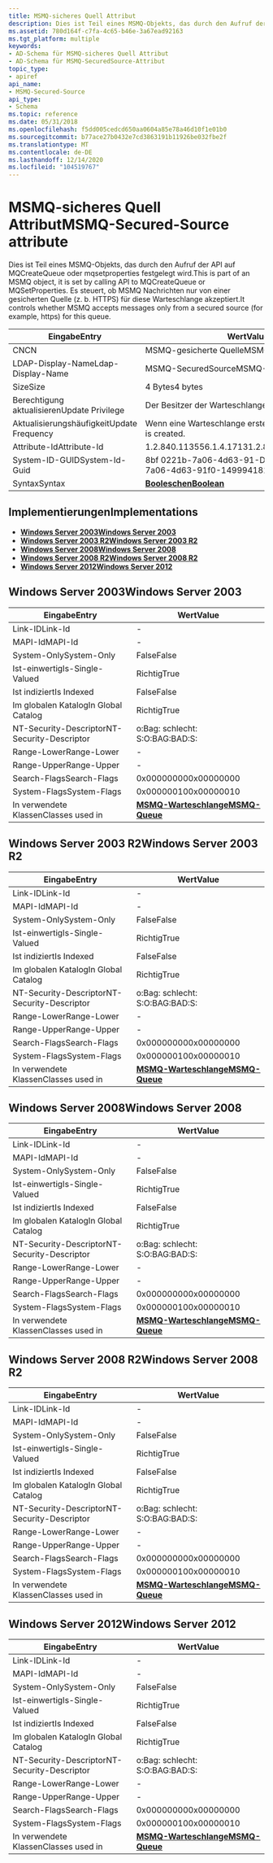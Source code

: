 ```yaml
---
title: MSMQ-sicheres Quell Attribut
description: Dies ist Teil eines MSMQ-Objekts, das durch den Aufruf der API auf MQCreateQueue oder mqsetproperties festgelegt wird. Es steuert, ob MSMQ Nachrichten nur von einer gesicherten Quelle (z. b. HTTPS) für diese Warteschlange akzeptiert.
ms.assetid: 780d164f-c7fa-4c65-b46e-3a67ead92163
ms.tgt_platform: multiple
keywords:
- AD-Schema für MSMQ-sicheres Quell Attribut
- AD-Schema für MSMQ-SecuredSource-Attribut
topic_type:
- apiref
api_name:
- MSMQ-Secured-Source
api_type:
- Schema
ms.topic: reference
ms.date: 05/31/2018
ms.openlocfilehash: f5dd005cedcd650aa0604a85e78a46d10f1e01b0
ms.sourcegitcommit: b77ace27b0432e7cd3863191b11926be032fbe2f
ms.translationtype: MT
ms.contentlocale: de-DE
ms.lasthandoff: 12/14/2020
ms.locfileid: "104519767"
---
```

# <a name="msmq-secured-source-attribute"></a><span data-ttu-id="9b889-106">MSMQ-sicheres Quell Attribut</span><span class="sxs-lookup"><span data-stu-id="9b889-106">MSMQ-Secured-Source attribute</span></span>

<span data-ttu-id="9b889-107">Dies ist Teil eines MSMQ-Objekts, das durch den Aufruf der API auf MQCreateQueue oder mqsetproperties festgelegt wird.</span><span class="sxs-lookup"><span data-stu-id="9b889-107">This is part of an MSMQ object, it is set by calling API to MQCreateQueue or MQSetProperties.</span></span> <span data-ttu-id="9b889-108">Es steuert, ob MSMQ Nachrichten nur von einer gesicherten Quelle (z. b. HTTPS) für diese Warteschlange akzeptiert.</span><span class="sxs-lookup"><span data-stu-id="9b889-108">It controls whether MSMQ accepts messages only from a secured source (for example, https) for this queue.</span></span>



| <span data-ttu-id="9b889-109">Eingabe</span><span class="sxs-lookup"><span data-stu-id="9b889-109">Entry</span></span> | <span data-ttu-id="9b889-110">Wert</span><span class="sxs-lookup"><span data-stu-id="9b889-110">Value</span></span> |
|-------------------|--------------------------------------|
| <span data-ttu-id="9b889-111">CN</span><span class="sxs-lookup"><span data-stu-id="9b889-111">CN</span></span>                | <span data-ttu-id="9b889-112">MSMQ-gesicherte Quelle</span><span class="sxs-lookup"><span data-stu-id="9b889-112">MSMQ-Secured-Source</span></span>                  |
| <span data-ttu-id="9b889-113">LDAP-Display-Name</span><span class="sxs-lookup"><span data-stu-id="9b889-113">Ldap-Display-Name</span></span> | <span data-ttu-id="9b889-114">MSMQ-SecuredSource</span><span class="sxs-lookup"><span data-stu-id="9b889-114">MSMQ-SecuredSource</span></span>                   |
| <span data-ttu-id="9b889-115">Size</span><span class="sxs-lookup"><span data-stu-id="9b889-115">Size</span></span>              | <span data-ttu-id="9b889-116">4 Bytes</span><span class="sxs-lookup"><span data-stu-id="9b889-116">4 bytes</span></span>                              |
| <span data-ttu-id="9b889-117">Berechtigung aktualisieren</span><span class="sxs-lookup"><span data-stu-id="9b889-117">Update Privilege</span></span>  | <span data-ttu-id="9b889-118">Der Besitzer der Warteschlange.</span><span class="sxs-lookup"><span data-stu-id="9b889-118">The queue owner.</span></span>                     |
| <span data-ttu-id="9b889-119">Aktualisierungshäufigkeit</span><span class="sxs-lookup"><span data-stu-id="9b889-119">Update Frequency</span></span>  | <span data-ttu-id="9b889-120">Wenn eine Warteschlange erstellt wird.</span><span class="sxs-lookup"><span data-stu-id="9b889-120">When a queue is created.</span></span>             |
| <span data-ttu-id="9b889-121">Attribute-Id</span><span class="sxs-lookup"><span data-stu-id="9b889-121">Attribute-Id</span></span>      | <span data-ttu-id="9b889-122">1.2.840.113556.1.4.1713</span><span class="sxs-lookup"><span data-stu-id="9b889-122">1.2.840.113556.1.4.1713</span></span>              |
| <span data-ttu-id="9b889-123">System-ID-GUID</span><span class="sxs-lookup"><span data-stu-id="9b889-123">System-Id-Guid</span></span>    | <span data-ttu-id="9b889-124">8bf 0221b-7a06-4d63-91-Dienst-D3</span><span class="sxs-lookup"><span data-stu-id="9b889-124">8bf0221b-7a06-4d63-91f0-1499941813d3</span></span> |
| <span data-ttu-id="9b889-125">Syntax</span><span class="sxs-lookup"><span data-stu-id="9b889-125">Syntax</span></span>            | [<span data-ttu-id="9b889-126">**Booleschen**</span><span class="sxs-lookup"><span data-stu-id="9b889-126">**Boolean**</span></span>](s-boolean.md)         |



## <a name="implementations"></a><span data-ttu-id="9b889-127">Implementierungen</span><span class="sxs-lookup"><span data-stu-id="9b889-127">Implementations</span></span>

-   [<span data-ttu-id="9b889-128">**Windows Server 2003**</span><span class="sxs-lookup"><span data-stu-id="9b889-128">**Windows Server 2003**</span></span>](#windows-server-2003)
-   [<span data-ttu-id="9b889-129">**Windows Server 2003 R2**</span><span class="sxs-lookup"><span data-stu-id="9b889-129">**Windows Server 2003 R2**</span></span>](#windows-server-2003-r2)
-   [<span data-ttu-id="9b889-130">**Windows Server 2008**</span><span class="sxs-lookup"><span data-stu-id="9b889-130">**Windows Server 2008**</span></span>](#windows-server-2008)
-   [<span data-ttu-id="9b889-131">**Windows Server 2008 R2**</span><span class="sxs-lookup"><span data-stu-id="9b889-131">**Windows Server 2008 R2**</span></span>](#windows-server-2008-r2)
-   [<span data-ttu-id="9b889-132">**Windows Server 2012**</span><span class="sxs-lookup"><span data-stu-id="9b889-132">**Windows Server 2012**</span></span>](#windows-server-2012)

## <a name="windows-server-2003"></a><span data-ttu-id="9b889-133">Windows Server 2003</span><span class="sxs-lookup"><span data-stu-id="9b889-133">Windows Server 2003</span></span>



| <span data-ttu-id="9b889-134">Eingabe</span><span class="sxs-lookup"><span data-stu-id="9b889-134">Entry</span></span> | <span data-ttu-id="9b889-135">Wert</span><span class="sxs-lookup"><span data-stu-id="9b889-135">Value</span></span> |
|------------------------|----------------------------------------------|
| <span data-ttu-id="9b889-136">Link-ID</span><span class="sxs-lookup"><span data-stu-id="9b889-136">Link-Id</span></span>                | \-                                           |
| <span data-ttu-id="9b889-137">MAPI-Id</span><span class="sxs-lookup"><span data-stu-id="9b889-137">MAPI-Id</span></span>                | \-                                           |
| <span data-ttu-id="9b889-138">System-Only</span><span class="sxs-lookup"><span data-stu-id="9b889-138">System-Only</span></span>            | <span data-ttu-id="9b889-139">False</span><span class="sxs-lookup"><span data-stu-id="9b889-139">False</span></span>                                        |
| <span data-ttu-id="9b889-140">Ist-einwertig</span><span class="sxs-lookup"><span data-stu-id="9b889-140">Is-Single-Valued</span></span>       | <span data-ttu-id="9b889-141">Richtig</span><span class="sxs-lookup"><span data-stu-id="9b889-141">True</span></span>                                         |
| <span data-ttu-id="9b889-142">Ist indiziert</span><span class="sxs-lookup"><span data-stu-id="9b889-142">Is Indexed</span></span>             | <span data-ttu-id="9b889-143">False</span><span class="sxs-lookup"><span data-stu-id="9b889-143">False</span></span>                                        |
| <span data-ttu-id="9b889-144">Im globalen Katalog</span><span class="sxs-lookup"><span data-stu-id="9b889-144">In Global Catalog</span></span>      | <span data-ttu-id="9b889-145">Richtig</span><span class="sxs-lookup"><span data-stu-id="9b889-145">True</span></span>                                         |
| <span data-ttu-id="9b889-146">NT-Security-Descriptor</span><span class="sxs-lookup"><span data-stu-id="9b889-146">NT-Security-Descriptor</span></span> | <span data-ttu-id="9b889-147">o:Bag: schlecht: S:</span><span class="sxs-lookup"><span data-stu-id="9b889-147">O:BAG:BAD:S:</span></span>                                 |
| <span data-ttu-id="9b889-148">Range-Lower</span><span class="sxs-lookup"><span data-stu-id="9b889-148">Range-Lower</span></span>            | \-                                           |
| <span data-ttu-id="9b889-149">Range-Upper</span><span class="sxs-lookup"><span data-stu-id="9b889-149">Range-Upper</span></span>            | \-                                           |
| <span data-ttu-id="9b889-150">Search-Flags</span><span class="sxs-lookup"><span data-stu-id="9b889-150">Search-Flags</span></span>           | <span data-ttu-id="9b889-151">0x00000000</span><span class="sxs-lookup"><span data-stu-id="9b889-151">0x00000000</span></span>                                   |
| <span data-ttu-id="9b889-152">System-Flags</span><span class="sxs-lookup"><span data-stu-id="9b889-152">System-Flags</span></span>           | <span data-ttu-id="9b889-153">0x00000010</span><span class="sxs-lookup"><span data-stu-id="9b889-153">0x00000010</span></span>                                   |
| <span data-ttu-id="9b889-154">In verwendete Klassen</span><span class="sxs-lookup"><span data-stu-id="9b889-154">Classes used in</span></span>        | [<span data-ttu-id="9b889-155">**MSMQ-Warteschlange**</span><span class="sxs-lookup"><span data-stu-id="9b889-155">**MSMQ-Queue**</span></span>](c-msmqqueue.md)<br/> |



## <a name="windows-server-2003-r2"></a><span data-ttu-id="9b889-156">Windows Server 2003 R2</span><span class="sxs-lookup"><span data-stu-id="9b889-156">Windows Server 2003 R2</span></span>



| <span data-ttu-id="9b889-157">Eingabe</span><span class="sxs-lookup"><span data-stu-id="9b889-157">Entry</span></span> | <span data-ttu-id="9b889-158">Wert</span><span class="sxs-lookup"><span data-stu-id="9b889-158">Value</span></span> |
|------------------------|----------------------------------------------|
| <span data-ttu-id="9b889-159">Link-ID</span><span class="sxs-lookup"><span data-stu-id="9b889-159">Link-Id</span></span>                | \-                                           |
| <span data-ttu-id="9b889-160">MAPI-Id</span><span class="sxs-lookup"><span data-stu-id="9b889-160">MAPI-Id</span></span>                | \-                                           |
| <span data-ttu-id="9b889-161">System-Only</span><span class="sxs-lookup"><span data-stu-id="9b889-161">System-Only</span></span>            | <span data-ttu-id="9b889-162">False</span><span class="sxs-lookup"><span data-stu-id="9b889-162">False</span></span>                                        |
| <span data-ttu-id="9b889-163">Ist-einwertig</span><span class="sxs-lookup"><span data-stu-id="9b889-163">Is-Single-Valued</span></span>       | <span data-ttu-id="9b889-164">Richtig</span><span class="sxs-lookup"><span data-stu-id="9b889-164">True</span></span>                                         |
| <span data-ttu-id="9b889-165">Ist indiziert</span><span class="sxs-lookup"><span data-stu-id="9b889-165">Is Indexed</span></span>             | <span data-ttu-id="9b889-166">False</span><span class="sxs-lookup"><span data-stu-id="9b889-166">False</span></span>                                        |
| <span data-ttu-id="9b889-167">Im globalen Katalog</span><span class="sxs-lookup"><span data-stu-id="9b889-167">In Global Catalog</span></span>      | <span data-ttu-id="9b889-168">Richtig</span><span class="sxs-lookup"><span data-stu-id="9b889-168">True</span></span>                                         |
| <span data-ttu-id="9b889-169">NT-Security-Descriptor</span><span class="sxs-lookup"><span data-stu-id="9b889-169">NT-Security-Descriptor</span></span> | <span data-ttu-id="9b889-170">o:Bag: schlecht: S:</span><span class="sxs-lookup"><span data-stu-id="9b889-170">O:BAG:BAD:S:</span></span>                                 |
| <span data-ttu-id="9b889-171">Range-Lower</span><span class="sxs-lookup"><span data-stu-id="9b889-171">Range-Lower</span></span>            | \-                                           |
| <span data-ttu-id="9b889-172">Range-Upper</span><span class="sxs-lookup"><span data-stu-id="9b889-172">Range-Upper</span></span>            | \-                                           |
| <span data-ttu-id="9b889-173">Search-Flags</span><span class="sxs-lookup"><span data-stu-id="9b889-173">Search-Flags</span></span>           | <span data-ttu-id="9b889-174">0x00000000</span><span class="sxs-lookup"><span data-stu-id="9b889-174">0x00000000</span></span>                                   |
| <span data-ttu-id="9b889-175">System-Flags</span><span class="sxs-lookup"><span data-stu-id="9b889-175">System-Flags</span></span>           | <span data-ttu-id="9b889-176">0x00000010</span><span class="sxs-lookup"><span data-stu-id="9b889-176">0x00000010</span></span>                                   |
| <span data-ttu-id="9b889-177">In verwendete Klassen</span><span class="sxs-lookup"><span data-stu-id="9b889-177">Classes used in</span></span>        | [<span data-ttu-id="9b889-178">**MSMQ-Warteschlange**</span><span class="sxs-lookup"><span data-stu-id="9b889-178">**MSMQ-Queue**</span></span>](c-msmqqueue.md)<br/> |



## <a name="windows-server-2008"></a><span data-ttu-id="9b889-179">Windows Server 2008</span><span class="sxs-lookup"><span data-stu-id="9b889-179">Windows Server 2008</span></span>



| <span data-ttu-id="9b889-180">Eingabe</span><span class="sxs-lookup"><span data-stu-id="9b889-180">Entry</span></span> | <span data-ttu-id="9b889-181">Wert</span><span class="sxs-lookup"><span data-stu-id="9b889-181">Value</span></span> |
|------------------------|----------------------------------------------|
| <span data-ttu-id="9b889-182">Link-ID</span><span class="sxs-lookup"><span data-stu-id="9b889-182">Link-Id</span></span>                | \-                                           |
| <span data-ttu-id="9b889-183">MAPI-Id</span><span class="sxs-lookup"><span data-stu-id="9b889-183">MAPI-Id</span></span>                | \-                                           |
| <span data-ttu-id="9b889-184">System-Only</span><span class="sxs-lookup"><span data-stu-id="9b889-184">System-Only</span></span>            | <span data-ttu-id="9b889-185">False</span><span class="sxs-lookup"><span data-stu-id="9b889-185">False</span></span>                                        |
| <span data-ttu-id="9b889-186">Ist-einwertig</span><span class="sxs-lookup"><span data-stu-id="9b889-186">Is-Single-Valued</span></span>       | <span data-ttu-id="9b889-187">Richtig</span><span class="sxs-lookup"><span data-stu-id="9b889-187">True</span></span>                                         |
| <span data-ttu-id="9b889-188">Ist indiziert</span><span class="sxs-lookup"><span data-stu-id="9b889-188">Is Indexed</span></span>             | <span data-ttu-id="9b889-189">False</span><span class="sxs-lookup"><span data-stu-id="9b889-189">False</span></span>                                        |
| <span data-ttu-id="9b889-190">Im globalen Katalog</span><span class="sxs-lookup"><span data-stu-id="9b889-190">In Global Catalog</span></span>      | <span data-ttu-id="9b889-191">Richtig</span><span class="sxs-lookup"><span data-stu-id="9b889-191">True</span></span>                                         |
| <span data-ttu-id="9b889-192">NT-Security-Descriptor</span><span class="sxs-lookup"><span data-stu-id="9b889-192">NT-Security-Descriptor</span></span> | <span data-ttu-id="9b889-193">o:Bag: schlecht: S:</span><span class="sxs-lookup"><span data-stu-id="9b889-193">O:BAG:BAD:S:</span></span>                                 |
| <span data-ttu-id="9b889-194">Range-Lower</span><span class="sxs-lookup"><span data-stu-id="9b889-194">Range-Lower</span></span>            | \-                                           |
| <span data-ttu-id="9b889-195">Range-Upper</span><span class="sxs-lookup"><span data-stu-id="9b889-195">Range-Upper</span></span>            | \-                                           |
| <span data-ttu-id="9b889-196">Search-Flags</span><span class="sxs-lookup"><span data-stu-id="9b889-196">Search-Flags</span></span>           | <span data-ttu-id="9b889-197">0x00000000</span><span class="sxs-lookup"><span data-stu-id="9b889-197">0x00000000</span></span>                                   |
| <span data-ttu-id="9b889-198">System-Flags</span><span class="sxs-lookup"><span data-stu-id="9b889-198">System-Flags</span></span>           | <span data-ttu-id="9b889-199">0x00000010</span><span class="sxs-lookup"><span data-stu-id="9b889-199">0x00000010</span></span>                                   |
| <span data-ttu-id="9b889-200">In verwendete Klassen</span><span class="sxs-lookup"><span data-stu-id="9b889-200">Classes used in</span></span>        | [<span data-ttu-id="9b889-201">**MSMQ-Warteschlange**</span><span class="sxs-lookup"><span data-stu-id="9b889-201">**MSMQ-Queue**</span></span>](c-msmqqueue.md)<br/> |



## <a name="windows-server-2008-r2"></a><span data-ttu-id="9b889-202">Windows Server 2008 R2</span><span class="sxs-lookup"><span data-stu-id="9b889-202">Windows Server 2008 R2</span></span>



| <span data-ttu-id="9b889-203">Eingabe</span><span class="sxs-lookup"><span data-stu-id="9b889-203">Entry</span></span> | <span data-ttu-id="9b889-204">Wert</span><span class="sxs-lookup"><span data-stu-id="9b889-204">Value</span></span> |
|------------------------|----------------------------------------------|
| <span data-ttu-id="9b889-205">Link-ID</span><span class="sxs-lookup"><span data-stu-id="9b889-205">Link-Id</span></span>                | \-                                           |
| <span data-ttu-id="9b889-206">MAPI-Id</span><span class="sxs-lookup"><span data-stu-id="9b889-206">MAPI-Id</span></span>                | \-                                           |
| <span data-ttu-id="9b889-207">System-Only</span><span class="sxs-lookup"><span data-stu-id="9b889-207">System-Only</span></span>            | <span data-ttu-id="9b889-208">False</span><span class="sxs-lookup"><span data-stu-id="9b889-208">False</span></span>                                        |
| <span data-ttu-id="9b889-209">Ist-einwertig</span><span class="sxs-lookup"><span data-stu-id="9b889-209">Is-Single-Valued</span></span>       | <span data-ttu-id="9b889-210">Richtig</span><span class="sxs-lookup"><span data-stu-id="9b889-210">True</span></span>                                         |
| <span data-ttu-id="9b889-211">Ist indiziert</span><span class="sxs-lookup"><span data-stu-id="9b889-211">Is Indexed</span></span>             | <span data-ttu-id="9b889-212">False</span><span class="sxs-lookup"><span data-stu-id="9b889-212">False</span></span>                                        |
| <span data-ttu-id="9b889-213">Im globalen Katalog</span><span class="sxs-lookup"><span data-stu-id="9b889-213">In Global Catalog</span></span>      | <span data-ttu-id="9b889-214">Richtig</span><span class="sxs-lookup"><span data-stu-id="9b889-214">True</span></span>                                         |
| <span data-ttu-id="9b889-215">NT-Security-Descriptor</span><span class="sxs-lookup"><span data-stu-id="9b889-215">NT-Security-Descriptor</span></span> | <span data-ttu-id="9b889-216">o:Bag: schlecht: S:</span><span class="sxs-lookup"><span data-stu-id="9b889-216">O:BAG:BAD:S:</span></span>                                 |
| <span data-ttu-id="9b889-217">Range-Lower</span><span class="sxs-lookup"><span data-stu-id="9b889-217">Range-Lower</span></span>            | \-                                           |
| <span data-ttu-id="9b889-218">Range-Upper</span><span class="sxs-lookup"><span data-stu-id="9b889-218">Range-Upper</span></span>            | \-                                           |
| <span data-ttu-id="9b889-219">Search-Flags</span><span class="sxs-lookup"><span data-stu-id="9b889-219">Search-Flags</span></span>           | <span data-ttu-id="9b889-220">0x00000000</span><span class="sxs-lookup"><span data-stu-id="9b889-220">0x00000000</span></span>                                   |
| <span data-ttu-id="9b889-221">System-Flags</span><span class="sxs-lookup"><span data-stu-id="9b889-221">System-Flags</span></span>           | <span data-ttu-id="9b889-222">0x00000010</span><span class="sxs-lookup"><span data-stu-id="9b889-222">0x00000010</span></span>                                   |
| <span data-ttu-id="9b889-223">In verwendete Klassen</span><span class="sxs-lookup"><span data-stu-id="9b889-223">Classes used in</span></span>        | [<span data-ttu-id="9b889-224">**MSMQ-Warteschlange**</span><span class="sxs-lookup"><span data-stu-id="9b889-224">**MSMQ-Queue**</span></span>](c-msmqqueue.md)<br/> |



## <a name="windows-server-2012"></a><span data-ttu-id="9b889-225">Windows Server 2012</span><span class="sxs-lookup"><span data-stu-id="9b889-225">Windows Server 2012</span></span>



| <span data-ttu-id="9b889-226">Eingabe</span><span class="sxs-lookup"><span data-stu-id="9b889-226">Entry</span></span> | <span data-ttu-id="9b889-227">Wert</span><span class="sxs-lookup"><span data-stu-id="9b889-227">Value</span></span> |
|------------------------|----------------------------------------------|
| <span data-ttu-id="9b889-228">Link-ID</span><span class="sxs-lookup"><span data-stu-id="9b889-228">Link-Id</span></span>                | \-                                           |
| <span data-ttu-id="9b889-229">MAPI-Id</span><span class="sxs-lookup"><span data-stu-id="9b889-229">MAPI-Id</span></span>                | \-                                           |
| <span data-ttu-id="9b889-230">System-Only</span><span class="sxs-lookup"><span data-stu-id="9b889-230">System-Only</span></span>            | <span data-ttu-id="9b889-231">False</span><span class="sxs-lookup"><span data-stu-id="9b889-231">False</span></span>                                        |
| <span data-ttu-id="9b889-232">Ist-einwertig</span><span class="sxs-lookup"><span data-stu-id="9b889-232">Is-Single-Valued</span></span>       | <span data-ttu-id="9b889-233">Richtig</span><span class="sxs-lookup"><span data-stu-id="9b889-233">True</span></span>                                         |
| <span data-ttu-id="9b889-234">Ist indiziert</span><span class="sxs-lookup"><span data-stu-id="9b889-234">Is Indexed</span></span>             | <span data-ttu-id="9b889-235">False</span><span class="sxs-lookup"><span data-stu-id="9b889-235">False</span></span>                                        |
| <span data-ttu-id="9b889-236">Im globalen Katalog</span><span class="sxs-lookup"><span data-stu-id="9b889-236">In Global Catalog</span></span>      | <span data-ttu-id="9b889-237">Richtig</span><span class="sxs-lookup"><span data-stu-id="9b889-237">True</span></span>                                         |
| <span data-ttu-id="9b889-238">NT-Security-Descriptor</span><span class="sxs-lookup"><span data-stu-id="9b889-238">NT-Security-Descriptor</span></span> | <span data-ttu-id="9b889-239">o:Bag: schlecht: S:</span><span class="sxs-lookup"><span data-stu-id="9b889-239">O:BAG:BAD:S:</span></span>                                 |
| <span data-ttu-id="9b889-240">Range-Lower</span><span class="sxs-lookup"><span data-stu-id="9b889-240">Range-Lower</span></span>            | \-                                           |
| <span data-ttu-id="9b889-241">Range-Upper</span><span class="sxs-lookup"><span data-stu-id="9b889-241">Range-Upper</span></span>            | \-                                           |
| <span data-ttu-id="9b889-242">Search-Flags</span><span class="sxs-lookup"><span data-stu-id="9b889-242">Search-Flags</span></span>           | <span data-ttu-id="9b889-243">0x00000000</span><span class="sxs-lookup"><span data-stu-id="9b889-243">0x00000000</span></span>                                   |
| <span data-ttu-id="9b889-244">System-Flags</span><span class="sxs-lookup"><span data-stu-id="9b889-244">System-Flags</span></span>           | <span data-ttu-id="9b889-245">0x00000010</span><span class="sxs-lookup"><span data-stu-id="9b889-245">0x00000010</span></span>                                   |
| <span data-ttu-id="9b889-246">In verwendete Klassen</span><span class="sxs-lookup"><span data-stu-id="9b889-246">Classes used in</span></span>        | [<span data-ttu-id="9b889-247">**MSMQ-Warteschlange**</span><span class="sxs-lookup"><span data-stu-id="9b889-247">**MSMQ-Queue**</span></span>](c-msmqqueue.md)<br/> |



 

 





